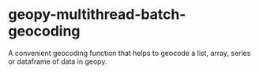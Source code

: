 # geopy-multithread-batch-geocoding
A convenient geocoding function that helps to geocode a list, array, series or dataframe of data in geopy.
